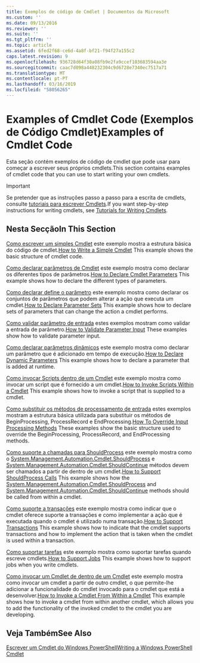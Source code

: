 ```yaml
---
title: Exemplos de código de Cmdlet | Documentos da Microsoft
ms.custom: ''
ms.date: 09/13/2016
ms.reviewer: ''
ms.suite: ''
ms.tgt_pltfrm: ''
ms.topic: article
ms.assetid: 6fed2f68-ce6d-4a8f-bf21-f94f27a155c2
caps.latest.revision: 9
ms.openlocfilehash: 936728d64f30a08fb9e2fa9ccef103683594aa3e
ms.sourcegitcommit: caac7d098a448232304c9d6728e7340ec7517a71
ms.translationtype: MT
ms.contentlocale: pt-PT
ms.lasthandoff: 03/16/2019
ms.locfileid: "58056265"
---
```

# <a name="examples-of-cmdlet-code"></a><span data-ttu-id="fe6e7-102">Examples of Cmdlet Code (Exemplos de Código Cmdlet)</span><span class="sxs-lookup"><span data-stu-id="fe6e7-102">Examples of Cmdlet Code</span></span>

<span data-ttu-id="fe6e7-103">Esta seção contém exemplos de código de cmdlet que pode usar para começar a escrever seus próprios cmdlets.</span><span class="sxs-lookup"><span data-stu-id="fe6e7-103">This section contains examples of cmdlet code that you can use to start writing your own cmdlets.</span></span>

> [!IMPORTANT]
> <span data-ttu-id="fe6e7-104">Se pretender que as instruções passo a passo para a escrita de cmdlets, consulte [tutoriais para escrever Cmdlets](./tutorials-for-writing-cmdlets.md).</span><span class="sxs-lookup"><span data-stu-id="fe6e7-104">If you want step-by-step instructions for writing cmdlets, see [Tutorials for Writing Cmdlets](./tutorials-for-writing-cmdlets.md).</span></span>

## <a name="in-this-section"></a><span data-ttu-id="fe6e7-105">Nesta Secção</span><span class="sxs-lookup"><span data-stu-id="fe6e7-105">In This Section</span></span>

<span data-ttu-id="fe6e7-106">[Como escrever um simples Cmdlet](./how-to-write-a-simple-cmdlet.md) este exemplo mostra a estrutura básica do código de cmdlet.</span><span class="sxs-lookup"><span data-stu-id="fe6e7-106">[How to Write a Simple Cmdlet](./how-to-write-a-simple-cmdlet.md) This example shows the basic structure of cmdlet code.</span></span>

<span data-ttu-id="fe6e7-107">[Como declarar parâmetros de Cmdlet](./how-to-declare-cmdlet-parameters.md) este exemplo mostra como declarar os diferentes tipos de parâmetros.</span><span class="sxs-lookup"><span data-stu-id="fe6e7-107">[How to Declare Cmdlet Parameters](./how-to-declare-cmdlet-parameters.md) This example shows how to declare the different types of parameters.</span></span>

<span data-ttu-id="fe6e7-108">[Como declarar define o parâmetro](./how-to-declare-parameter-sets.md) este exemplo mostra como declarar os conjuntos de parâmetros que podem alterar a ação que executa um cmdlet.</span><span class="sxs-lookup"><span data-stu-id="fe6e7-108">[How to Declare Parameter Sets](./how-to-declare-parameter-sets.md) This example shows how to declare sets of parameters that can change the action a cmdlet performs.</span></span>

<span data-ttu-id="fe6e7-109">[Como validar parâmetro de entrada](./how-to-validate-parameter-input.md) estes exemplos mostram como validar a entrada de parâmetro.</span><span class="sxs-lookup"><span data-stu-id="fe6e7-109">[How to Validate Parameter Input](./how-to-validate-parameter-input.md) These examples show how to validate parameter input.</span></span>

<span data-ttu-id="fe6e7-110">[Como declarar parâmetros dinâmicos](./how-to-declare-dynamic-parameters.md) este exemplo mostra como declarar um parâmetro que é adicionado em tempo de execução.</span><span class="sxs-lookup"><span data-stu-id="fe6e7-110">[How to Declare Dynamic Parameters](./how-to-declare-dynamic-parameters.md) This example shows how to declare a parameter that is added at runtime.</span></span>

<span data-ttu-id="fe6e7-111">[Como invocar Scripts dentro de um Cmdlet](./how-to-invoke-scripts-within-a-cmdlet.md) este exemplo mostra como invocar um script que é fornecido a um cmdlet.</span><span class="sxs-lookup"><span data-stu-id="fe6e7-111">[How to Invoke Scripts Within a Cmdlet](./how-to-invoke-scripts-within-a-cmdlet.md) This example shows how to invoke a script that is supplied to a cmdlet.</span></span>

<span data-ttu-id="fe6e7-112">[Como substituir os métodos de processamento de entrada](./how-to-override-input-processing-methods.md) estes exemplos mostram a estrutura básica utilizada para substituir os métodos de BeginProcessing, ProcessRecord e EndProcessing.</span><span class="sxs-lookup"><span data-stu-id="fe6e7-112">[How To Override Input Processing Methods](./how-to-override-input-processing-methods.md) These examples show the basic structure used to override the BeginProcessing, ProcessRecord, and EndProcessing methods.</span></span>

<span data-ttu-id="fe6e7-113">[Como suporte a chamadas para ShouldProcess](./how-to-request-confirmations.md) este exemplo mostra como o [System.Management.Automation.Cmdlet.ShouldProcess](/dotnet/api/System.Management.Automation.Cmdlet.ShouldProcess) e [System.Management.Automation.Cmdlet.ShouldContinue](/dotnet/api/System.Management.Automation.Cmdlet.ShouldContinue) métodos devem ser chamados a partir de dentro de um cmdlet.</span><span class="sxs-lookup"><span data-stu-id="fe6e7-113">[How to Support ShouldProcess Calls](./how-to-request-confirmations.md) This example shows how the [System.Management.Automation.Cmdlet.ShouldProcess](/dotnet/api/System.Management.Automation.Cmdlet.ShouldProcess) and [System.Management.Automation.Cmdlet.ShouldContinue](/dotnet/api/System.Management.Automation.Cmdlet.ShouldContinue) methods should be called from within a cmdlet.</span></span>

<span data-ttu-id="fe6e7-114">[Como suporte a transações](./how-to-support-transactions.md) este exemplo mostra como indicar que o cmdlet oferece suporte a transações e como implementar a ação que é executada quando o cmdlet é utilizado numa transação.</span><span class="sxs-lookup"><span data-stu-id="fe6e7-114">[How to Support Transactions](./how-to-support-transactions.md) This example shows how to indicate that the cmdlet supports transactions and how to implement the action that is taken when the cmdlet is used within a transaction.</span></span>

<span data-ttu-id="fe6e7-115">[Como suportar tarefas](./how-to-support-jobs.md) este exemplo mostra como suportar tarefas quando escreve cmdlets.</span><span class="sxs-lookup"><span data-stu-id="fe6e7-115">[How to Support Jobs](./how-to-support-jobs.md) This example shows how to support jobs when you write cmdlets.</span></span>

<span data-ttu-id="fe6e7-116">[Como invocar um Cmdlet de dentro de um Cmdlet](./how-to-invoke-a-cmdlet-from-within-a-cmdlet.md) este exemplo mostra como invocar um cmdlet a partir de outro cmdlet, o que permite-lhe adicionar a funcionalidade do cmdlet invocado para o cmdlet que está a desenvolver.</span><span class="sxs-lookup"><span data-stu-id="fe6e7-116">[How to Invoke a Cmdlet From Within a Cmdlet](./how-to-invoke-a-cmdlet-from-within-a-cmdlet.md) This example shows how to invoke a cmdlet from within another cmdlet, which allows you to add the functionality of the invoked cmdlet to the cmdlet you are developing.</span></span>

## <a name="see-also"></a><span data-ttu-id="fe6e7-117">Veja Também</span><span class="sxs-lookup"><span data-stu-id="fe6e7-117">See Also</span></span>

[<span data-ttu-id="fe6e7-118">Escrever um Cmdlet do Windows PowerShell</span><span class="sxs-lookup"><span data-stu-id="fe6e7-118">Writing a Windows PowerShell Cmdlet</span></span>](./writing-a-windows-powershell-cmdlet.md)
